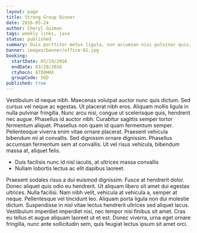 ```yaml
---
layout: page
title: Strong Group Dinner
date: 2016-05-24
author: Cheryl Guzman
tags: weekly links, java
status: published
summary: Duis porttitor metus ligula, non accumsan nisi pulvinar quis. Vivamus.
banner: images/banner/office-01.jpg
booking:
  startDate: 03/19/2016
  endDate: 03/20/2016
  ctyhocn: ATOOHHX
  groupCode: SGD
published: true
---
```

Vestibulum id neque nibh. Maecenas volutpat auctor nunc quis dictum. Sed cursus vel neque ac egestas. Ut placerat nibh eros. Aliquam mollis ligula in nulla pulvinar fringilla. Nunc arcu nisi, congue ut scelerisque quis, hendrerit nec augue. Phasellus id auctor nibh. Curabitur sagittis semper tortor fermentum aliquet. Phasellus non quam id quam fermentum semper. Pellentesque viverra enim vitae ornare placerat. Praesent vehicula bibendum mi at convallis. Sed dignissim ornare dignissim. Phasellus accumsan fermentum sem at convallis. Ut vel risus vehicula, bibendum massa at, aliquet felis.

* Duis facilisis nunc id nisl iaculis, at ultrices massa convallis
* Nullam lobortis lectus ac elit dapibus laoreet.

Praesent sodales risus a dui euismod dignissim. Fusce at hendrerit dolor. Donec aliquet quis odio eu hendrerit. Ut aliquam libero sit amet dui egestas ultrices. Nulla facilisi. Nam nibh velit, vehicula at vehicula a, semper at neque. Pellentesque vel tincidunt leo. Aliquam porta ligula non dui molestie dictum. Suspendisse in nisl vitae lectus hendrerit ultrices sed aliquet lacus. Vestibulum imperdiet imperdiet nisi, nec tempor nisi finibus sit amet. Cras eu tellus et augue aliquam laoreet ut et est. Donec viverra, urna eget ornare fringilla, nunc ante sollicitudin sem, quis feugiat lectus ipsum sit amet orci.
